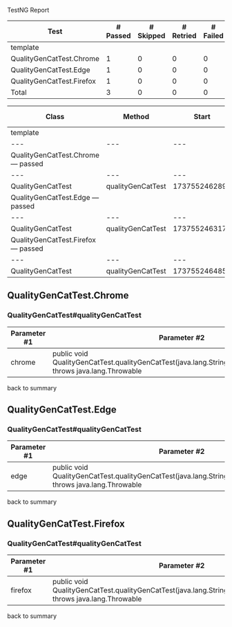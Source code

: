 TestNG Report


| Test | # Passed | # Skipped | # Retried | # Failed | Time (ms) | Included Groups | Excluded Groups |
| --- | --- | --- | --- | --- | --- | --- | --- |
| template | | | | | | | |
| QualityGenCatTest.Chrome | 1 | 0 | 0 | 0 | 4,957 |  |  |
| QualityGenCatTest.Edge | 1 | 0 | 0 | 0 | 6,055 |  |  |
| QualityGenCatTest.Firefox | 1 | 0 | 0 | 0 | 7,647 |  |  |
| Total | 3 | 0 | 0 | 0 | 18,659 |  | |

| Class | Method | Start | Time (ms) |
| --- | --- | --- | --- |
| template | | | |
| --- | --- | --- | --- |
| QualityGenCatTest.Chrome — passed | | | |
| --- | --- | --- | --- |
| QualityGenCatTest | qualityGenCatTest | 1737552462896 | 2784 |
| QualityGenCatTest.Edge — passed | | | |
| --- | --- | --- | --- |
| QualityGenCatTest | qualityGenCatTest | 1737552463174 | 3110 |
| QualityGenCatTest.Firefox — passed | | | |
| --- | --- | --- | --- |
| QualityGenCatTest | qualityGenCatTest | 1737552464851 | 3320 |

QualityGenCatTest.Chrome
------------------------

### QualityGenCatTest#qualityGenCatTest

| Parameter #1 | Parameter #2 |
| --- | --- |
| chrome | public void QualityGenCatTest.qualityGenCatTest(java.lang.String,java.lang.reflect.Method) throws java.lang.Throwable |

back to summary

QualityGenCatTest.Edge
----------------------

### QualityGenCatTest#qualityGenCatTest

| Parameter #1 | Parameter #2 |
| --- | --- |
| edge | public void QualityGenCatTest.qualityGenCatTest(java.lang.String,java.lang.reflect.Method) throws java.lang.Throwable |

back to summary

QualityGenCatTest.Firefox
-------------------------

### QualityGenCatTest#qualityGenCatTest

| Parameter #1 | Parameter #2 |
| --- | --- |
| firefox | public void QualityGenCatTest.qualityGenCatTest(java.lang.String,java.lang.reflect.Method) throws java.lang.Throwable |

back to summary
